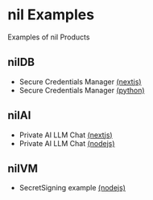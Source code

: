 # nil Examples
Examples of nil Products

## nilDB
- Secure Credentials Manager [(nextjs)](https://github.com/NillionNetwork/nil-examples/tree/main/nildb/secretvault_nextjs)
- Secure Credentials Manager [(python)](https://github.com/NillionNetwork/nil-examples/tree/main/nildb/secretvault_python)

## nilAI
- Private AI LLM Chat [(nextjs)](https://github.com/NillionNetwork/blind-module-examples/tree/main/nilai/secretllm_nextjs)
- Private AI LLM Chat [(nodejs)](https://github.com/NillionNetwork/blind-module-examples/tree/main/nilai/secretllm_nodejs)

## nilVM
- SecretSigning example [(nodejs)](https://github.com/NillionNetwork/blind-module-examples/tree/main/nilvm/secretsigning-nodejs)
